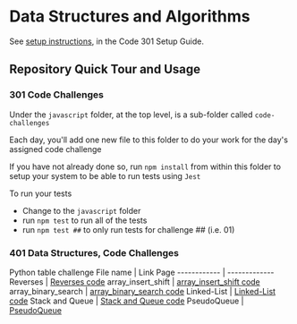 # Data Structures and Algorithms

See [setup instructions](https://codefellows.github.io/setup-guide/code-301/3-code-challenges), in the Code 301 Setup Guide.

## Repository Quick Tour and Usage

### 301 Code Challenges

Under the `javascript` folder, at the top level, is a sub-folder called `code-challenges`

Each day, you'll add one new file to this folder to do your work for the day's assigned code challenge

If you have not already done so, run `npm install` from within this folder to setup your system to be able to run tests using `Jest`

To run your tests

- Change to the `javascript` folder
- run `npm test` to run all of the tests
- run `npm test ##` to only run tests for challenge ## (i.e. 01)

### 401 Data Structures, Code Challenges

Python table challenge
File name | Link Page
------------ | -------------
Reverses | [Reverses code](/home/muradalkhatib/python/data-structures-and-algorithms/python/challenges/Reverse_an_Array/reverseArray.md)
array_insert_shift | [array_insert_shift code](/home/muradalkhatib/python/data-structures-and-algorithms/python/challenges/array_insert_shift/array_insert.md)
array_binary_search | [array_binary_search code](/home/muradalkhatib/python/data-structures-and-algorithms/python/challenges/array_binary_search/array_binary_search.md)
Linked-List | [Linked-List code](/home/muradalkhatib/python/data-structures-and-algorithms/python/challenges/linked_list/linked_list.md)
Stack and Queue | [Stack and Queue code](/home/muradalkhatib/python/data-structures-and-algorithms/python/challenges/stack_and_queue/README.md)
PseudoQueue | [PseudoQueue](/home/muradalkhatib/python/data-structures-and-algorithms/python/challenges/pseudo_queue/README.md)






